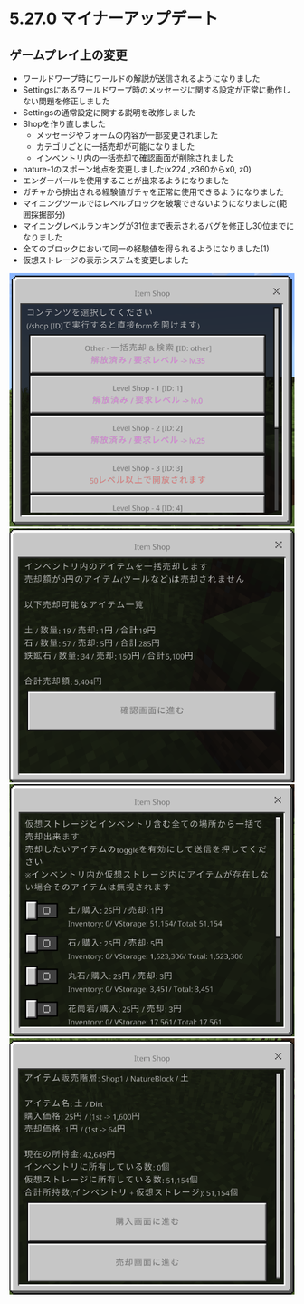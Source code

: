 # 5.27.0 マイナーアップデート
## ゲームプレイ上の変更

* ワールドワープ時にワールドの解説が送信されるようになりました
* Settingsにあるワールドワープ時のメッセージに関する設定が正常に動作しない問題を修正しました
* Settingsの通常設定に関する説明を改修しました
* Shopを作り直しました
  * メッセージやフォームの内容が一部変更されました
  * カテゴリごとに一括売却が可能になりました
  * インベントリ内の一括売却で確認画面が削除されました
* nature-1のスポーン地点を変更しました(x224 ,z360からx0, z0)
* エンダーパールを使用することが出来るようになりました
* ガチャから排出される経験値ガチャを正常に使用できるようになりました
* マイニングツールではレベルブロックを破壊できないようになりました(範囲採掘部分)
* マイニングレベルランキングが31位まで表示されるバグを修正し30位までになりました
* 全てのブロックにおいて同一の経験値を得られるようになりました(1)
* 仮想ストレージの表示システムを変更しました

![](pictures/5.27.0/image1.png)
![](pictures/5.27.0/image2.png)
![](pictures/5.27.0/image3.png)
![](pictures/5.27.0/image4.png)
